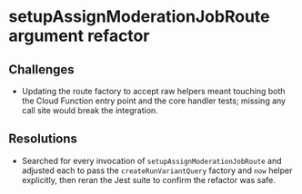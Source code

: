# setupAssignModerationJobRoute argument refactor

## Challenges
- Updating the route factory to accept raw helpers meant touching both the Cloud Function entry point and the core handler tests; missing any call site would break the integration.

## Resolutions
- Searched for every invocation of `setupAssignModerationJobRoute` and adjusted each to pass the `createRunVariantQuery` factory and `now` helper explicitly, then reran the Jest suite to confirm the refactor was safe.
